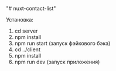 "# nuxt-contact-list"

Установка:

1) cd server
2) npm install
3) npm run start (запуск фэйкового бэка)
4) cd ../client
5) npm install
6) npm run dev (запуск приложения)
